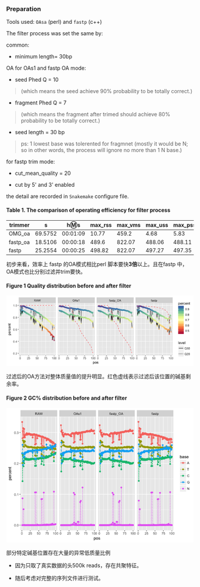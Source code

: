 ### Preparation

Tools used: `OAsa` (perl) and `fastp` (c++)

The filter process was set the same by:

common:

-   minimum length= 30bp

OA for OAs1 and fastp OA mode:

-   seed Phed Q = 10

> (which means the seed achieve 90% probability to be totally correct.)

-   fragment Phed Q = 7

> (which means the fragment after trimed should achieve 80% probability
> to be totally correct.)

-   seed length = 30 bp

> ps: 1 lowest base was tolerented for fragmnet (mostly it would be N;
> so in other words, the process will ignore no more than 1 N base.)

for fastp trim mode:

-   cut\_mean\_quality = 20

-   cut by 5' and 3' enabled

the detail are recorded in `Snakemake` configure file.

#### Table 1. The comparison of operating efficiency for filter process

| trimmer  | s       | h:m:s    | max_rss | max_vms | max_uss | max_pss | io_in | io_out | mean_load |
| -------- | ------- | -------- | ------- | ------- | ------- | ------- | ----- | ------ | --------- |
| OMG_oa   | 69.5752 | 00:01:09 | 10.77   | 459.2   | 4.68    | 5.83    | 0.01  | 20.83  | 66.52     |
| fastp_oa | 18.5106 | 00:00:18 | 489.6   | 822.07  | 488.06  | 488.11  | 8.41  | 28     | 112.08    |
| fastp    | 25.2554 | 00:00:25 | 498.82  | 822.07  | 497.27  | 497.35  | 54.69 | 37     | 117.75    |

初步来看，效率上 fastp 的OA模式相比perl 脚本要快**3倍**以上。且在fastp
中，OA模式也比分别过滤并trim要快。



#### Figure 1 Quality distribution before and after filter

![](README_files/figure-markdown_strict/unnamed-chunk-3-1.png)

过滤后的OA方法对整体质量值的提升明显。红色虚线表示过滤后该位置的碱基剩余率。

#### Figure 2 GC% distribution before and after filter

![](README_files/figure-markdown_strict/unnamed-chunk-5-1.png)

部分特定碱基位置存在大量的异常低质量比例

-   因为只取了真实数据的头500k reads，存在共聚特征。

-   随后考虑对完整的序列文件进行测试。
